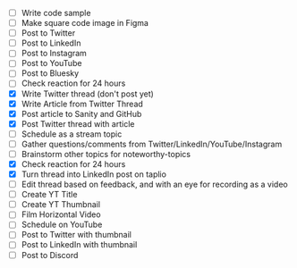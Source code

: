 - [ ] Write code sample
- [ ] Make square code image in Figma
- [ ] Post to Twitter
- [ ] Post to LinkedIn
- [ ] Post to Instagram
- [ ] Post to YouTube
- [ ] Post to Bluesky
- [ ] Check reaction for 24 hours
- [x] Write Twitter thread (don't post yet)
- [x] Write Article from Twitter Thread
- [x] Post article to Sanity and GitHub
- [x] Post Twitter thread with article
- [ ] Schedule as a stream topic
- [ ] Gather questions/comments from Twitter/LinkedIn/YouTube/Instagram
- [ ] Brainstorm other topics for noteworthy-topics
- [x] Check reaction for 24 hours
- [x] Turn thread into LinkedIn post on taplio
- [ ] Edit thread based on feedback, and with an eye for recording as a video
- [ ] Create YT Title
- [ ] Create YT Thumbnail
- [ ] Film Horizontal Video
- [ ] Schedule on YouTube
- [ ] Post to Twitter with thumbnail
- [ ] Post to LinkedIn with thumbnail
- [ ] Post to Discord
